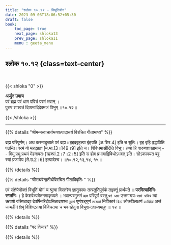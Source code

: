 ```yaml
---
title: "श्लोक १०.१२ - विभूतियोग"
date: 2023-09-03T18:06:52+05:30
draft: false
book:
    toc_page: true
    next_page: shloka13
    prev_page: shloka11
    menu : geeta_menu
---
```




## श्लोक १०.१२ {class=text-center}

<br/>

{{< shloka  "0"  >}}

**अर्जुन उवाच**   
परं ब्रह्म परं धाम पवित्रं परमं भवान् ।  
पुरुषं शाश्वतं दिव्यमादिदेवमजं विभुम् ॥१०.१२॥  

{{< /shloka >}}

---


{{% details "श्रीमन्मध्वाचार्यभगवत्पादाचर्य विरचित  गीताभाष्य" %}}

ब्रह्म परिपूर्णम्। अथ कस्मादुच्यते परं ब्रह्म ৷৷ 
बृहद्बृहत्या बृंहयति [अ.शिर.4] इति च श्रुतिः। 
बृह बृहि वृद्धाविति पठन्ति।परमं यो महद्ब्रह्म 
[म.भा.13।149।9] इति च। विविधमासीदिति विभुः। 
तथा हि वारुणशाखायाम् -- विभु प्रभु प्रथमं मेहनावतः 
[ऋक्सं.2।7।2।5] इति स ह्येव प्रभावाद्विविधोऽभवत् इति। 
सोऽकामयत बहु स्यां प्रजायेय [तै.उ.2।6] इत्यादेश्च। 
॥१०.१२,१३,१४, १५॥ 

{{% /details %}}


{{% details "श्रीराघवेन्द्रतीर्थविरचित गीताविवृतिः " %}}

एवं संक्षेपेणोक्तं विभूतिं योगं च श्रुत्वा विस्तरेण 
ज्ञातुकामः तत्स्तुतिपूर्वकं तद्वक्तुं प्रार्थयते ॥ 
**परमित्यादिभिः सप्तभिः** ।
हे केशवेत्यग्रेतनमाकृष्यते । 
भवान्परमुत्तमं `ब्रह्म` परिपूर्ण वस्तु `परं धाम` 
उत्तमाश्रयः `परमं पवित्रं` त्वां ऋषयो वसिष्ठाद्या 
देवर्षिनरिदोऽसितादयश्च `पुरुषं` पूर्णषड्गुणं `शाश्वतं` 
निर्विकारं `दिव्यं` लोकविलक्षणं `आदिदेवं` अजं 
जन्महीनं `विभुं` विशिष्टतया विविधतया च
भवनहेतुना विभुशन्दवाच्यमाहुः ॥ १२ ॥

{{% /details %}}


{{% details "पद विचार" %}}


{{% /details %}}
